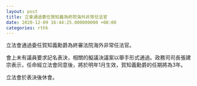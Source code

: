 ```yaml
---
layout: post
title: 立會通過委任賀知義為終院海外非常任法官
date: 2020-12-09 16:44:25.000000000 +08:00
categories: rthk
---
```


立法會通過委任賀知義勳爵為終審法院海外非常任法官。

會上未有議員要求記名表決，相關的擬議決議案以舉手形式通過。政務司司長張建宗表示，任命經立法會同意後，將於明年1月生效，賀知義勳爵的任期將為3年。

立法會於表決後休會。
